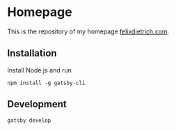 # Homepage
This is the repository of my homepage [felixdietrich.com](felixdietrich.com).


## Installation
Install Node.js and run
```
npm install -g gatsby-cli
```

## Development
```
gatsby develop
```